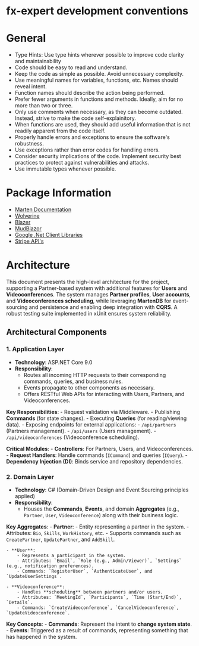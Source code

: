 # fx-expert development conventions

# General
- Type Hints: Use type hints wherever possible to improve code clarity and maintainability
- Code should be easy to read and understand.
- Keep the code as simple as possible. Avoid unnecessary complexity.
- Use meaningful names for variables, functions, etc.  Names should reveal intent.
- Function names should describe the action being performed.
- Prefer fewer arguments in functions and methods.  Ideally, aim for no more than two or three.
- Only use comments when necessary, as they can become outdated.  Instead, strive to make the code self-explainitory.
- When functions are used, they should add useful information that is not readily apparent from the code itself.
- Properly handle errors and exceptions to ensure the software's robustness.
- Use exceptions rather than error codes for handling errors.
- Consider security implications of the code.  Implement security best practices to protect against vulnerabilities and attacks.
- Use immutable types whenever possible.

# Package Information

- [Marten Documentation](https://martendb.io/introduction.html "Marten Documentation") 
- [Wolverine](https://wolverinefx.net/guide/basics.html) 
- [Blazer](https://learn.microsoft.com/en-us/aspnet/core/?view=aspnetcore-9.0&WT.mc_id=dotnet-35129-website)
- [MudBlazor](https://mudblazor.com/docs/overview "j") 
- [Google .Net Client Libraries](https://developers.google.com/api-client-library/dotnet) 
- [Stripe API's](https://docs.stripe.com/api?lang=dotnet) 

# Architecture

This document presents the high-level architecture for the project, supporting a Partner-based system with additional features for **Users** and **Videoconferences**. The system manages **Partner profiles**, **User accounts**, and **Videoconferences scheduling**, while leveraging **MartenDB** for event-sourcing and persistence and enabling deep integration with **CQRS**. A robust testing suite implemented in xUnit ensures system reliability.
## **Architectural Components**
### **1. Application Layer**
- **Technology**: ASP.NET Core 9.0
- **Responsibility**:
    - Routes all incoming HTTP requests to their corresponding commands, queries, and business rules.
    - Events propagate to other components as necessary.
    - Offers RESTful Web APIs for interacting with Users, Partners, and Videoconferences.

**Key Responsibilities**:
    - Request validation via Middleware.
    - Publishing **Commands** (for state changes).
    - Executing **Queries** (for reading/viewing data).
    - Exposing endpoints for external applications:
        - `/api/partners` (Partners management).
        - `/api/users` (Users management).
        - `/api/videoconferences` (Videoconference scheduling).

**Critical Modules**:
    - **Controllers**: For Partners, Users, and Videoconferences.
    - **Request Handlers**: Handle commands (`ICommand`) and queries (`IQuery`).
    - **Dependency Injection (DI)**: Binds service and repository dependencies.

### **2. Domain Layer**
- **Technology**: C# (Domain-Driven Design and Event Sourcing principles applied)
- **Responsibility**:
    - Houses the **Commands**, **Events**, and domain **Aggregates** (e.g., `Partner`, `User`, `Videoconference`) along with their business logic.

**Key Aggregates**:
    - **Partner**:
        - Entity representing a partner in the system.
        - Attributes: `Bio`, `Skills`, `WorkHistory`, etc.
        - Supports commands such as `CreatePartner`, `UpdatePartner`, and `AddSkill`.

    - **User**:
        - Represents a participant in the system.
        - Attributes: `Email`, `Role (e.g., Admin/Viewer)`, `Settings` (e.g., notification preferences).
        - Commands: `RegisterUser`, `AuthenticateUser`, and `UpdateUserSettings`.

    - **Videoconference**:
        - Handles **scheduling** between partners and/or users.
        - Attributes: `MeetingId`, `Participants`, `Time (Start/End)`, `Details`.
        - Commands: `CreateVideoconference`, `CancelVideoconference`, `UpdateVideoconference`.

**Key Concepts**:
    - **Commands**: Represent the intent to **change system state**.
    - **Events**: Triggered as a result of commands, representing something that has happened in the system.





